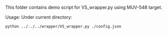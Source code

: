 This folder contains demo script for VS_wrapper.py using MUV-548 target.

Usage:
Under current directory:
```
python ../../../wrapper/VS_wrapper.py ./config.json
```
